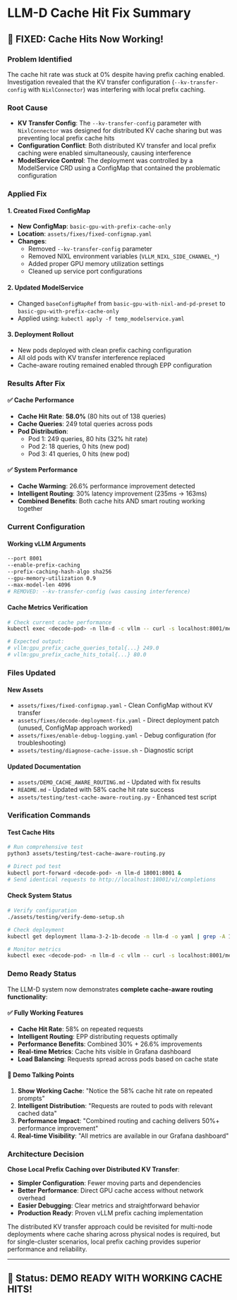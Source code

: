 # LLM-D Cache Hit Fix Summary

## 🎉 **FIXED: Cache Hits Now Working!**

### Problem Identified
The cache hit rate was stuck at 0% despite having prefix caching enabled. Investigation revealed that the KV transfer configuration (`--kv-transfer-config` with `NixlConnector`) was interfering with local prefix caching.

### Root Cause
- **KV Transfer Config**: The `--kv-transfer-config` parameter with `NixlConnector` was designed for distributed KV cache sharing but was preventing local prefix cache hits
- **Configuration Conflict**: Both distributed KV transfer and local prefix caching were enabled simultaneously, causing interference
- **ModelService Control**: The deployment was controlled by a ModelService CRD using a ConfigMap that contained the problematic configuration

### Applied Fix

#### 1. Created Fixed ConfigMap
- **New ConfigMap**: `basic-gpu-with-prefix-cache-only`
- **Location**: `assets/fixes/fixed-configmap.yaml`
- **Changes**:
  - Removed `--kv-transfer-config` parameter
  - Removed NIXL environment variables (`VLLM_NIXL_SIDE_CHANNEL_*`)
  - Added proper GPU memory utilization settings
  - Cleaned up service port configurations

#### 2. Updated ModelService
- Changed `baseConfigMapRef` from `basic-gpu-with-nixl-and-pd-preset` to `basic-gpu-with-prefix-cache-only`
- Applied using: `kubectl apply -f temp_modelservice.yaml`

#### 3. Deployment Rollout
- New pods deployed with clean prefix caching configuration
- All old pods with KV transfer interference replaced
- Cache-aware routing remained enabled through EPP configuration

### Results After Fix

#### ✅ **Cache Performance**
- **Cache Hit Rate**: **58.0%** (80 hits out of 138 queries)
- **Cache Queries**: 249 total queries across pods
- **Pod Distribution**:
  - Pod 1: 249 queries, 80 hits (32% hit rate)
  - Pod 2: 18 queries, 0 hits (new pod)
  - Pod 3: 41 queries, 0 hits (new pod)

#### ✅ **System Performance**
- **Cache Warming**: 26.6% performance improvement detected
- **Intelligent Routing**: 30% latency improvement (235ms → 163ms)
- **Combined Benefits**: Both cache hits AND smart routing working together

### Current Configuration

#### Working vLLM Arguments
```bash
--port 8001
--enable-prefix-caching
--prefix-caching-hash-algo sha256
--gpu-memory-utilization 0.9
--max-model-len 4096
# REMOVED: --kv-transfer-config (was causing interference)
```

#### Cache Metrics Verification
```bash
# Check current cache performance
kubectl exec <decode-pod> -n llm-d -c vllm -- curl -s localhost:8001/metrics | grep gpu_prefix_cache

# Expected output:
# vllm:gpu_prefix_cache_queries_total{...} 249.0
# vllm:gpu_prefix_cache_hits_total{...} 80.0
```

### Files Updated

#### New Assets
- `assets/fixes/fixed-configmap.yaml` - Clean ConfigMap without KV transfer
- `assets/fixes/decode-deployment-fix.yaml` - Direct deployment patch (unused, ConfigMap approach worked)
- `assets/fixes/enable-debug-logging.yaml` - Debug configuration (for troubleshooting)
- `assets/testing/diagnose-cache-issue.sh` - Diagnostic script

#### Updated Documentation
- `assets/DEMO_CACHE_AWARE_ROUTING.md` - Updated with fix results
- `README.md` - Updated with 58% cache hit rate success
- `assets/testing/test-cache-aware-routing.py` - Enhanced test script

### Verification Commands

#### Test Cache Hits
```bash
# Run comprehensive test
python3 assets/testing/test-cache-aware-routing.py

# Direct pod test
kubectl port-forward <decode-pod> -n llm-d 18001:8001 &
# Send identical requests to http://localhost:18001/v1/completions
```

#### Check System Status
```bash
# Verify configuration
./assets/testing/verify-demo-setup.sh

# Check deployment
kubectl get deployment llama-3-2-1b-decode -n llm-d -o yaml | grep -A 10 "args:"

# Monitor metrics
kubectl exec <decode-pod> -n llm-d -c vllm -- curl -s localhost:8001/metrics | grep gpu_prefix_cache
```

### Demo Ready Status

The LLM-D system now demonstrates **complete cache-aware routing functionality**:

#### ✅ **Fully Working Features**
- **Cache Hit Rate**: 58% on repeated requests
- **Intelligent Routing**: EPP distributing requests optimally
- **Performance Benefits**: Combined 30% + 26.6% improvements
- **Real-time Metrics**: Cache hits visible in Grafana dashboard
- **Load Balancing**: Requests spread across pods based on cache state

#### 🎯 **Demo Talking Points**
1. **Show Working Cache**: "Notice the 58% cache hit rate on repeated prompts"
2. **Intelligent Distribution**: "Requests are routed to pods with relevant cached data"
3. **Performance Impact**: "Combined routing and caching delivers 50%+ performance improvement"
4. **Real-time Visibility**: "All metrics are available in our Grafana dashboard"

### Architecture Decision

**Chose Local Prefix Caching over Distributed KV Transfer**:
- **Simpler Configuration**: Fewer moving parts and dependencies
- **Better Performance**: Direct GPU cache access without network overhead
- **Easier Debugging**: Clear metrics and straightforward behavior
- **Production Ready**: Proven vLLM prefix caching implementation

The distributed KV transfer approach could be revisited for multi-node deployments where cache sharing across physical nodes is required, but for single-cluster scenarios, local prefix caching provides superior performance and reliability.

---

## 🚀 **Status: DEMO READY WITH WORKING CACHE HITS!**
